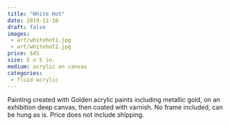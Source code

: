 ```yaml
---
title: "White Hot"
date: 2019-11-10
draft: false
images:
 - art/whitehot1.jpg
 - art/whitehot2.jpg
price: $45
size: 5 x 5 in.
medium: acrylic on canvas
categories:
 - fluid acrylic
---
```


Painting created with Golden acrylic paints including metallic gold, on an exhibition deep canvas, then coated with varnish. No frame included, can be hung as is. Price does not include shipping.
